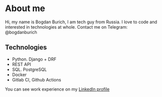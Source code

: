 # About me
Hi, my name is Bogdan Burich, I am tech guy from Russia. I love to code and interested in technologies at whole.
Contact me on Telegram: @bogdanburich

## Technologies
- Python. Django + DRF
- REST API
- SQL. PostgreSQL
- Docker
- Gitlab CI, Github Actions

You can see work experience on my [LinkedIn profile](https://www.linkedin.com/in/bogdan-burich-5280821a6/)
